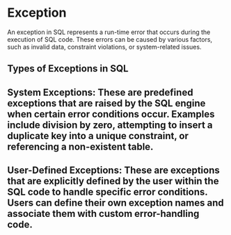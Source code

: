 # Exception

An exception in SQL represents a run-time error that occurs during the execution of SQL code. These errors can be caused by various factors, such as invalid data, constraint violations, or system-related issues.

## Types of Exceptions in SQL

## System Exceptions: These are predefined exceptions that are raised by the SQL engine when certain error conditions occur. Examples include division by zero, attempting to insert a duplicate key into a unique constraint, or referencing a non-existent table.

## User-Defined Exceptions: These are exceptions that are explicitly defined by the user within the SQL code to handle specific error conditions. Users can define their own exception names and associate them with custom error-handling code.